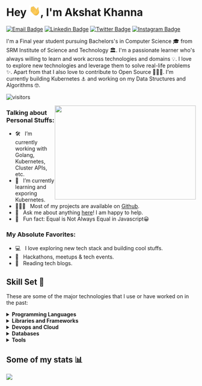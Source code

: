 
<h1>Hey <img  src="https://raw.githubusercontent.com/ABSphreak/ABSphreak/master/gifs/Hi.gif" width="30px">, I'm Akshat Khanna</h1>

[![Email Badge](https://img.shields.io/badge/-khannakshat7@gmail.com-c14438?style=flat-square&logo=Gmail&logoColor=white)](mailto:khannakshat7@gmail.com)
[![Linkedin Badge](https://img.shields.io/badge/-LinkedIn-0e76a8?style=flat-square&logo=Linkedin&logoColor=white)](https://www.linkedin.com/in/akshatkhanna7)
[![Twitter Badge](https://img.shields.io/badge/-Twitter-00acee?style=flat-square&logo=Twitter&logoColor=white)](https://twitter.com/khannakshat7)
[![Instagram Badge](https://img.shields.io/badge/-Instagram-e4405f?style=flat-square&logo=Instagram&logoColor=white)](https://www.instagram.com/khannakshat7/)

I'm a Final year student pursuing Bachelors's in Computer Science 🎓 from SRM Institute of Science and Technology 🏛. I'm a passionate learner who's always willing to learn and work across technologies and domains 💡. I love to explore new technologies and leverage them to solve real-life problems ✨. Apart from that I also love to contribute to Open Source 👨🏻‍💻. I'm currently building Kubernetes ⚓️ and working on my Data Structures and Algorithms 🤓.

![visitors](https://visitor-badge.glitch.me/badge?page_id=khannakshat7.khannakshat7&style=flat-square&color=0088cc)

<img align="right" height="250" width="375" alt="" src="https://raw.githubusercontent.com/iampavangandhi/iampavangandhi/master/gifs/coder.gif" />

### Talking about Personal Stuffs:

- 🛠 &nbsp; I’m currently working with Golang, Kubernetes, Cluster APIs, etc.
- 🚀 &nbsp; I’m currently learning and exporing Kubernetes.
- 👨🏻‍💻 &nbsp; Most of my projects are available on [Github](https://github.com/khannakshat7).
- 💬 &nbsp; Ask me about anything [here](mailto:khannakshat7@gmail.com)! I am happy to help.
- 👾 &nbsp; Fun fact: Equal is Not Always Equal in Javascript😀

### My Absolute Favorites:

- 💻 &nbsp; I love exploring new tech stack and building cool stuffs.
- 🍕 &nbsp; Hackathons, meetups & tech events.
- 📰 &nbsp; Reading tech blogs.


## Skill Set :muscle:

These are some of the major technologies that I use or have worked on in the past:

<details>	
  <summary><b>Programming Languages</b></summary>

  <br />
  
|<img title="Python" alt="Python" width="40px" src="https://raw.githubusercontent.com/github/explore/master/topics/python/python.png" />|<img alt="JS" title="JavaScript" width="40px" src="https://raw.githubusercontent.com/github/explore/master/topics/javascript/javascript.png">|<img title="C++" alt="C++" width="40px" src="https://raw.githubusercontent.com/github/explore/master/topics/cpp/cpp.png">
|--|--|--|

</details>

<details>	
  <summary><b>Libraries and Frameworks</b></summary>

  <br />
  
<img title="Django" alt="Django" width="40px" src="https://raw.githubusercontent.com/github/explore/master/topics/django/django.png">|<img title="NodeJS" alt="NodeJS" width="40px" src="https://raw.githubusercontent.com/github/explore/master/topics/nodejs/nodejs.png">|<img title="React" alt="React" width="40px" src="https://raw.githubusercontent.com/github/explore/master/topics/react/react.png">|<img title="GrahpQL" alt="GraphQL" width="40px" src="https://raw.githubusercontent.com/github/explore/master/topics/graphql/graphql.png">
|--|--|--|--|
|<img title="NextJS" alt="NextJS" width="40px" src="https://raw.githubusercontent.com/github/explore/master/topics/nextjs/nextjs.png">|<img title="Selenium" alt="Selenium" width="40px" src="https://img.icons8.com/color/48/000000/selenium-test-automation.png">|<img title="Electron" alt="Electron" width="40px" src="https://raw.githubusercontent.com/github/explore/80688e429a7d4ef2fca1e82350fe8e3517d3494d/topics/electron/electron.png">|<img title="Flutter" alt="Flutter" width="40px" src="https://avatars.githubusercontent.com/u/14101776?s=200&v=4">

</details>

<details>	
  <summary><b>Devops and Cloud</b></summary>

  <br />

|<img title="Docker" alt="Docker" width="40px" src="https://raw.githubusercontent.com/github/explore/master/topics/docker/docker.png">|<img title="Kubernetes" alt="Kubernetes" width="40px" src="https://raw.githubusercontent.com/github/explore/80688e429a7d4ef2fca1e82350fe8e3517d3494d/topics/kubernetes/kubernetes.png">|<img title="GCP" alt="GCP" width="40px" src="https://raw.githubusercontent.com/github/explore/62b74b4ac11782e90fa7c275d62ad1a2855d403d/topics/google-cloud/google-cloud.png">|<img title="AWS" alt="AWS" width="40px" src="https://raw.githubusercontent.com/github/explore/main/topics/aws/aws.png">|<img title="Heroku" alt="Heroku" width="40px" src="https://img.icons8.com/color/48/000000/heroku.png">
|--|--|--|--|--|

</details>

<details>	
  <summary><b>Databases</b></summary>

  <br />

<img title="SQL" alt="SQL" width="40px" src="https://raw.githubusercontent.com/github/explore/master/topics/sql/sql.png">|<img title="MongoDB" alt="MongoDB" width="40px" src="https://raw.githubusercontent.com/github/explore/master/topics/mongodb/mongodb.png"> <br>
|--|--|

</details>

<details>	
  <summary><b>Tools</b></summary>

  <br />

<img title="Ubuntu" alt="Ubuntu" width="40px" src="https://raw.githubusercontent.com/github/explore/master/topics/ubuntu/ubuntu.png">|<img title="VS Code" alt="VS Code" width="40px" src="https://img.icons8.com/fluent/48/000000/visual-studio-code-2019.png">|<img title="git" alt="git" width="40px" src="https://raw.githubusercontent.com/github/explore/master/topics/git/git.png">|<img title="Jupyter Notebook" alt="Jupyter" width="40px" src="https://raw.githubusercontent.com/github/explore/master/topics/jupyter-notebook/jupyter-notebook.png">
|--|--|--|--|

</details>

## Some of my stats :bar_chart:

<img src="https://github-readme-stats.vercel.app/api?username=khannakshat7&show_icons=true&theme=radical&include_all_commits=true">

